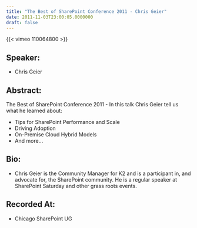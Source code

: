 ```yaml
---
title: "The Best of SharePoint Conference 2011 - Chris Geier"
date: 2011-11-03T23:00:05.0000000
draft: false
---
```


{{< vimeo 110064800 >}}

## Speaker:

 - Chris Geier

## Abstract:

<p>The Best of SharePoint Conference 2011 - In this talk Chris Geier tell us what he learned about:</p>
<ul>
<li>Tips for SharePoint Performance and Scale</li>
<li>Driving Adoption</li>
<li>On-Premise Cloud Hybrid Models</li>
<li>And more...</li>
</ul>

## Bio:

 - <p>Chris Geier is the Community Manager for K2 and is a participant in, and advocate for, the SharePoint community. He is a regular speaker at SharePoint Saturday and other grass roots events.</p>

## Recorded At:

 - Chicago SharePoint UG

